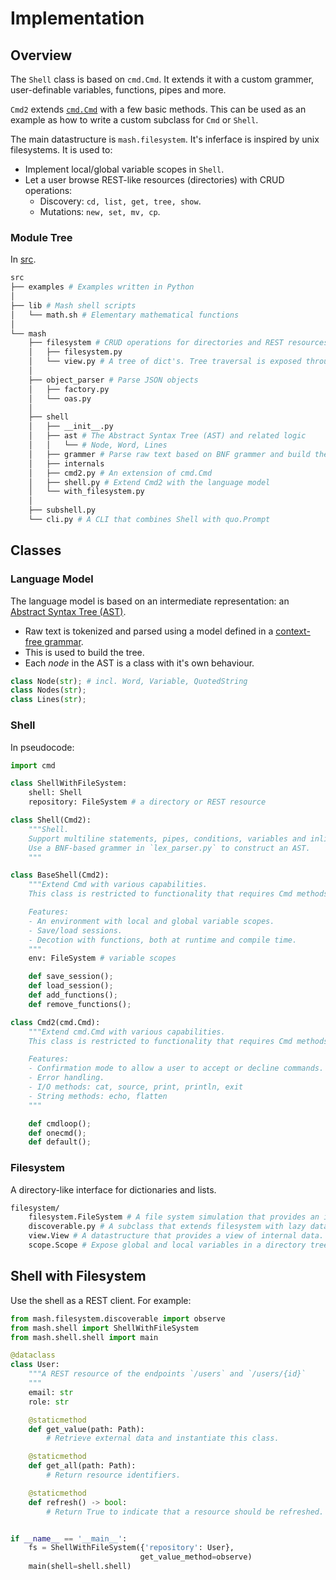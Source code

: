 # Implementation

## Overview

The `Shell` class is based on `cmd.Cmd`. It extends it with a custom grammer, user-definable variables, functions, pipes and more.

`Cmd2` extends [`cmd.Cmd`](https://docs.python.org/3.11/library/cmd.html) with a few basic methods. This can be used as an example as how to write a custom subclass for `Cmd` or `Shell`.

The main datastructure is `mash.filesystem`. It's inferface is inspired by unix filesystems. It is used to:

- Implement local/global variable scopes in `Shell`.
- Let a user browse REST-like resources (directories) with CRUD operations:
  - Discovery: `cd, list, get, tree, show`.
  - Mutations: `new, set, mv, cp`.

### Module Tree

In [src](https://github.com/voschezang/mash/tree/main/src).

```sh
src
├── examples # Examples written in Python
│
├── lib # Mash shell scripts
│   └── math.sh # Elementary mathematical functions
│
└── mash
    ├── filesystem # CRUD operations for directories and REST resources
    │   ├── filesystem.py
    │   └── view.py # A tree of dict's. Tree traversal is exposed through the methods `up` and `down`.
    │
    ├── object_parser # Parse JSON objects
    │   ├── factory.py
    │   └── oas.py
    │
    ├── shell
    │   ├── __init__.py
    │   ├── ast # The Abstract Syntax Tree (AST) and related logic
    │   │   └── # Node, Word, Lines
    │   ├── grammer # Parse raw text based on BNF grammer and build the AST
    │   ├── internals
    │   ├── cmd2.py # An extension of cmd.Cmd
    │   ├── shell.py # Extend Cmd2 with the language model
    │   └── with_filesystem.py
    │
    ├── subshell.py
    └── cli.py # A CLI that combines Shell with quo.Prompt
```

## Classes

### Language Model

The language model is based on an intermediate representation: an [Abstract Syntax Tree (AST)](https://en.wikipedia.org/wiki/Abstract_syntax_tree).

- Raw text is tokenized and parsed using a model defined in a [context-free grammar](https://en.wikipedia.org/wiki/Backus%E2%80%93Naur_form).
- This is used to build the tree.
- Each *node* in the AST is a class with it's own behaviour.

```python
class Node(str); # incl. Word, Variable, QuotedString
class Nodes(str);
class Lines(str);
```

### Shell

In pseudocode:

```python
import cmd

class ShellWithFileSystem:
    shell: Shell
    repository: FileSystem # a directory or REST resource

class Shell(Cmd2):
    """Shell.
    Support multiline statements, pipes, conditions, variables and inline function definitions.
    Use a BNF-based grammer in `lex_parser.py` to construct an AST.
    """

class BaseShell(Cmd2):
    """Extend Cmd with various capabilities.
    This class is restricted to functionality that requires Cmd methods to be overrriden.

    Features:
    - An environment with local and global variable scopes.
    - Save/load sessions.
    - Decotion with functions, both at runtime and compile time.
    """
    env: FileSystem # variable scopes

    def save_session();
    def load_session();
    def add_functions();
    def remove_functions();

class Cmd2(cmd.Cmd):
    """Extend cmd.Cmd with various capabilities.
    This class is restricted to functionality that requires Cmd methods to be overrriden.

    Features:
    - Confirmation mode to allow a user to accept or decline commands.
    - Error handling.
    - I/O methods: cat, source, print, println, exit
    - String methods: echo, flatten
    """

    def cmdloop();
    def onecmd();
    def default();
```

### Filesystem

A directory-like interface for dictionaries and lists.

```sh
filesystem/
    filesystem.FileSystem # A file system simulation that provides an interface to data.
    discoverable.py # A subclass that extends filesystem with lazy data loading.
    view.View # A datastructure that provides a view of internal data.
    scope.Scope # Expose global and local variables in a directory tree.
```

## Shell with Filesystem

Use the shell as a REST client. For example:

```py
from mash.filesystem.discoverable import observe
from mash.shell import ShellWithFileSystem
from mash.shell.shell import main

@dataclass
class User:
    """A REST resource of the endpoints `/users` and `/users/{id}`
    """
    email: str
    role: str

    @staticmethod
    def get_value(path: Path):
        # Retrieve external data and instantiate this class.

    @staticmethod
    def get_all(path: Path):
        # Return resource identifiers.

    @staticmethod
    def refresh() -> bool:
        # Return True to indicate that a resource should be refreshed.


if __name__ == '__main__':
    fs = ShellWithFileSystem({'repository': User},
                             get_value_method=observe)
    main(shell=shell.shell)
```
